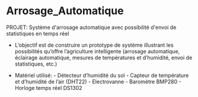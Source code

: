 # Arrosage_Automatique
PROJET: Système d'arrosage automatique avec possibilité d'envoi de statistiques en temps réel

* L’objectif est de construire un prototype de système illustrant les possibilités qu’offre l’agriculture intelligente 
(arrosage automatique, éclairage automatique, mesures de températures et d’humidité, envoi de statistiques, etc.)

* Matériel utilisé:
                - Détecteur d’humidité du sol
                - Capteur de température et d’humidité de l’air (DHT22)
                - Electrovanne
                - Baromètre BMP280
                - Horloge temps réel DS1302


